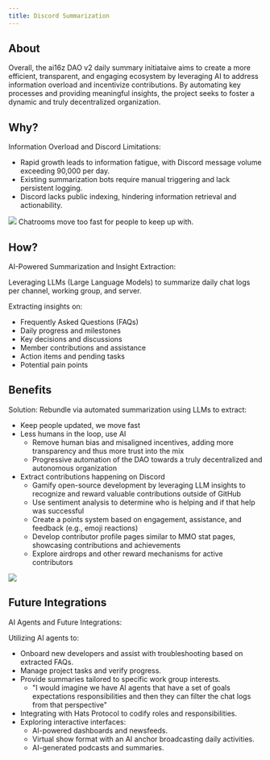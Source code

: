 ```yaml
---
title: Discord Summarization
---
```


## About

Overall, the ai16z DAO v2 daily summary initiataive aims to create a more efficient, transparent, and engaging ecosystem by leveraging AI to address information overload and incentivize contributions. By automating key processes and providing meaningful insights, the project seeks to foster a dynamic and truly decentralized organization.

## Why?

Information Overload and Discord Limitations:
- Rapid growth leads to information fatigue, with Discord message volume exceeding 90,000 per day.
- Existing summarization bots require manual triggering and lack persistent logging.
- Discord lacks public indexing, hindering information retrieval and actionability.

![](/img/overload2.jpg)
Chatrooms move too fast for people to keep up with.

## How?

AI-Powered Summarization and Insight Extraction:

Leveraging LLMs (Large Language Models) to summarize daily chat logs per channel, working group, and server.

Extracting insights on:
- Frequently Asked Questions (FAQs)
- Daily progress and milestones
- Key decisions and discussions
- Member contributions and assistance
- Action items and pending tasks
- Potential pain points

## Benefits

Solution: Rebundle via automated summarization using LLMs to extract:
- Keep people updated, we move fast
- Less humans in the loop, use AI
  - Remove human bias and misaligned incentives, adding more transparency and thus more trust into the mix
  - Progressive automation of the DAO towards a truly decentralized and autonomous organization
- Extract contributions happening on Discord
  - Gamify open-source development by leveraging LLM insights to recognize and reward valuable contributions outside of GitHub
  - Use sentiment analysis to determine who is helping and if that help was successful
  - Create a points system based on engagement, assistance, and feedback (e.g., emoji reactions)
  - Develop contributor profile pages similar to MMO stat pages, showcasing contributions and achievements
  - Explore airdrops and other reward mechanisms for active contributors

![](/img/discord_llm_pipeline2.jpg)

## Future Integrations

AI Agents and Future Integrations:

Utilizing AI agents to:
  - Onboard new developers and assist with troubleshooting based on extracted FAQs.
  - Manage project tasks and verify progress.
  - Provide summaries tailored to specific work group interests.
    - "I would imagine we have AI agents that have a set of goals expectations responsibilities and then they can filter the chat logs from that perspective"
- Integrating with Hats Protocol to codify roles and responsibilities.
- Exploring interactive interfaces:
  - AI-powered dashboards and newsfeeds.
  - Virtual show format with an AI anchor broadcasting daily activities.
  - AI-generated podcasts and summaries.

